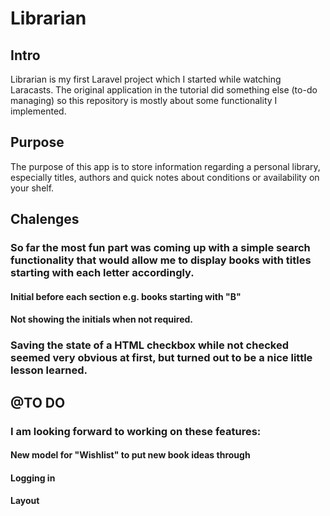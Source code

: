 # Librarian

## Intro
Librarian is my first Laravel project which I started while watching Laracasts. The original application in the tutorial did something else (to-do managing) so this repository is mostly about some functionality I implemented.

## Purpose
The purpose of this app is to store information regarding a personal library, especially titles, authors and quick notes about conditions or availability on your shelf.

## Chalenges

### So far the most fun part was coming up with a simple search functionality that would allow me to display books with titles starting with each letter accordingly.
#### Initial before each section e.g. books starting with "B"
#### Not showing the initials when not required.
### Saving the state of a HTML checkbox while not checked seemed very obvious at first, but turned out to be a nice little lesson learned.

## @TO DO
### I am looking forward to working on these features:
#### New model for "Wishlist" to put new book ideas through
#### Logging in
#### Layout
